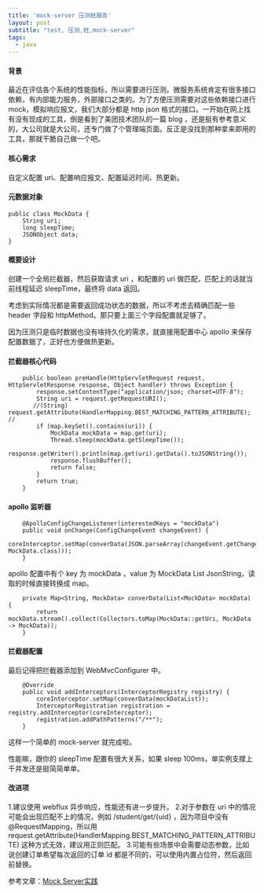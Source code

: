 ```yaml
---
title: 'mock-server 压测桩服务'
layout: post
subtitle: "test, 压测,桩,mock-server"
tags:
  - java
---
```


#### 背景

最近在评估各个系统的性能指标，所以需要进行压测。微服务系统肯定有很多接口依赖，有内部能力服务，外部接口之类的。为了方便压测需要对这些依赖接口进行 mock，模拟响应报文，我们大部分都是 http json 格式的接口。一开始在网上找有没有现成的工具，倒是看到了美团技术团队的一篇 blog ，还是挺有参考意义的，大公司就是大公司，还专门做了个管理端页面。反正是没找到那种拿来即用的工具，那就干脆自己做一个吧。

#### 核心需求

自定义配置 uri、配置响应报文、配置延迟时间、热更新。


#### 元数据对象 

```
public class MockData {
    String uri;
    long sleepTime;
    JSONObject data;
}
```

#### 概要设计
创建一个全局拦截器，然后获取请求 uri ，和配置的 uri 做匹配，匹配上的话就当前线程延迟 sleepTime，最终将 data 返回。

考虑到实际情况都是需要返回成功状态的数据，所以不考虑去精确匹配一些 header 字段和 httpMethod。那只要上面三个字段配置就足够了。

因为压测只是临时数据也没有啥持久化的需求，就直接用配置中心 apollo 来保存配置数据了，正好也方便做热更新。

#### 拦截器核心代码  

```
    public boolean preHandle(HttpServletRequest request, HttpServletResponse response, Object handler) throws Exception {
        response.setContentType("application/json; charset=UTF-8");
        String uri = request.getRequestURI();
       //(String) request.getAttribute(HandlerMapping.BEST_MATCHING_PATTERN_ATTRIBUTE); //
        if (map.keySet().contains(uri)) {
            MockData mockData = map.get(uri);
            Thread.sleep(mockData.getSleepTime());
            response.getWriter().println(map.get(uri).getData().toJSONString());
            response.flushBuffer();
            return false;
        }
        return true;
    }
```

#### apollo 监听器

```
    @ApolloConfigChangeListener(interestedKeys = "mockData")
    public void onChange(ConfigChangeEvent changeEvent) {
        coreInterceptor.setMap(converData(JSON.parseArray(changeEvent.getChange("mockData").getNewValue(), MockData.class)));
    }
```


apollo 配置中有个 key 为 mockData ，value 为 MockData List JsonString，读取的时候直接转换成 map。

```
    private Map<String, MockData> converData(List<MockData> mockData) {
        return mockData.stream().collect(Collectors.toMap(MockData::getUri, MockData -> MockData));
    }
```

#### 拦截器配置

最后记得把拦截器添加到 WebMvcConfigurer 中。  

```
    @Override
    public void addInterceptors(InterceptorRegistry registry) {
        coreInterceptor.setMap(converData(mockDataList));
        InterceptorRegistration registration = registry.addInterceptor(coreInterceptor);
        registration.addPathPatterns("/**");
    }
```

这样一个简单的 mock-server 就完成啦。

性能嘛，跟你的 sleepTime 配置有很大关系，如果 sleep 100ms，单实例支撑上千并发还是挺简简单单。

#### 改进项

1.建议使用 webflux 异步响应，性能还有进一步提升。
2.对于参数在 uri 中的情况可能会出现匹配不上的情况，例如 /student/get/{uid} ，因为项目中没有 @RequestMapping，所以用 request.getAttribute(HandlerMapping.BEST_MATCHING_PATTERN_ATTRIBUTE) 这种方式无效，建议用正则匹配。
3.可能有些场景中会需要动态参数，比如说创建订单希望每次返回的订单 id 都是不同的，可以使用内置占位符，然后返回前替换。

参考文章：[Mock Server实践](https://tech.meituan.com/2015/10/19/mock-server-in-action.html)
